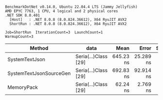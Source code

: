 ```

BenchmarkDotNet v0.14.0, Ubuntu 22.04.4 LTS (Jammy Jellyfish)
AMD EPYC 7763, 1 CPU, 4 logical and 2 physical cores
.NET SDK 8.0.401
  [Host]   : .NET 8.0.8 (8.0.824.36612), X64 RyuJIT AVX2
  ShortRun : .NET 8.0.8 (8.0.824.36612), X64 RyuJIT AVX2

Job=ShortRun  IterationCount=3  LaunchCount=1  
WarmupCount=3  

```
| Method                  | data                 | Mean      | Error     | StdDev   | Min       | Max       | Gen0   | Allocated |
|------------------------ |--------------------- |----------:|----------:|---------:|----------:|----------:|-------:|----------:|
| SystemTextJson          | Seria(...)Class [29] | 645.23 ns | 25.289 ns | 1.386 ns | 644.22 ns | 646.81 ns | 0.0038 |     392 B |
| SystemTextJsonSourceGen | Seria(...)Class [29] | 692.83 ns | 92.914 ns | 5.093 ns | 689.88 ns | 698.71 ns | 0.0048 |     464 B |
| MemoryPack              | Seria(...)Class [29] |  62.24 ns |  2.769 ns | 0.152 ns |  62.09 ns |  62.40 ns | 0.0014 |     120 B |

